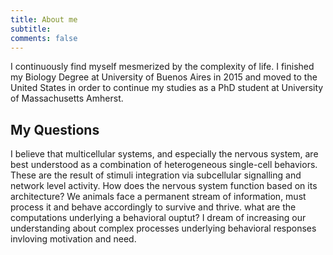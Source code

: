 ```yaml
---
title: About me
subtitle: 
comments: false
---
```


I continuously find myself mesmerized by the complexity of life. I finished my Biology Degree at University of Buenos Aires in 2015 and moved to the United States in order to continue my studies as a PhD student at University of Massachusetts Amherst. 


## My Questions

I believe that multicellular systems, and especially the nervous system, are best understood as a combination of heterogeneous single-cell behaviors. These are the result of stimuli integration via subcellular signalling and network level activity. How does the nervous system function based on its architecture? We animals face a permanent stream of information, must process it and behave accordingly to survive and thrive. what are the computations underlying a behavioral ouptut? I dream of increasing our understanding about complex processes underlying behavioral responses invloving motivation and need.